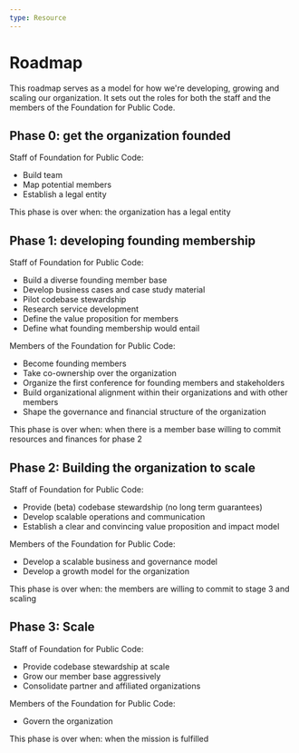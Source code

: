 ```yaml
---
type: Resource
---
```


# Roadmap

This roadmap serves as a model for how we're developing, growing and scaling our organization. It sets out the roles for both the staff and the members of the Foundation for Public Code.

## Phase 0: get the organization founded

Staff of Foundation for Public Code:

* Build team
* Map potential members
* Establish a legal entity

This phase is over when: the organization has a legal entity

## Phase 1: developing founding membership

Staff of Foundation for Public Code:

* Build a diverse founding member base
* Develop business cases and case study material
* Pilot codebase stewardship
* Research service development
* Define the value proposition for members
* Define what founding membership would entail

Members of the Foundation for Public Code:

* Become founding members
* Take co-ownership over the organization
* Organize the first conference for founding members and stakeholders
* Build organizational alignment within their organizations and with other members
* Shape the governance and financial structure of the organization

This phase is over when: when there is a member base willing to commit resources and finances for phase 2

## Phase 2: Building the organization to scale

Staff of Foundation for Public Code:

* Provide (beta) codebase stewardship (no long term guarantees)
* Develop scalable operations and communication
* Establish a clear and convincing value proposition and impact model

Members of the Foundation for Public Code:

* Develop a scalable business and governance model
* Develop a growth model for the organization

This phase is over when: the members are willing to commit to stage 3 and scaling

## Phase 3: Scale

Staff of Foundation for Public Code:

* Provide codebase stewardship at scale
* Grow our member base aggressively
* Consolidate partner and affiliated organizations

Members of the Foundation for Public Code:

* Govern the organization

This phase is over when: when the mission is fulfilled
